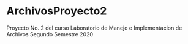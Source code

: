 # ArchivosProyecto2
 Proyecto No. 2 del curso Laboratorio de Manejo e Implementacion de Archivos Segundo Semestre 2020
